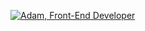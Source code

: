 [![Adam, Front-End Developer](https://assets.selleo.com/banners/ajachymek.svg)](https://selleo.com/)

